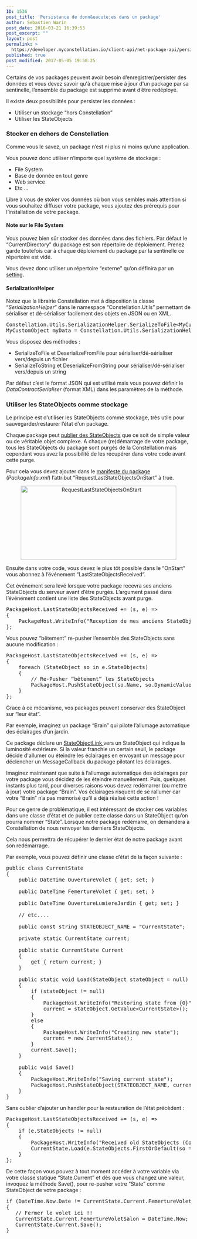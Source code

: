 ```yaml
---
ID: 1536
post_title: 'Persistance de donn&eacute;es dans un package'
author: Sebastien Warin
post_date: 2016-03-21 16:39:53
post_excerpt: ""
layout: post
permalink: >
  https://developer.myconstellation.io/client-api/net-package-api/persistance-de-donnes-dans-un-package/
published: true
post_modified: 2017-05-05 19:50:25
---
```

Certains de vos packages peuvent avoir besoin d’enregistrer/persister des données et vous devez savoir qu'à chaque mise à jour d'un package par sa sentinelle, l’ensemble du package est supprimé avant d’être redéployé.

Il existe deux possibilités pour persister les données :

<ul>
    <li>Utiliser un stockage “hors Constellation”</li>
    <li>Utiliser les StateObjects</li>
</ul>

<h3>Stocker en dehors de Constellation</h3>

Comme vous le savez, un package n’est ni plus ni moins qu’une application.

Vous pouvez donc utiliser n’importe quel système de stockage :

<ul>
    <li>File System</li>
    <li>Base de donnée en tout genre</li>
    <li>Web service</li>
    <li>Etc …</li>
</ul>

Libre à vous de stoker vos données où bon vous sembles mais attention si vous souhaitez diffuser votre package, vous ajoutez des prérequis pour l’installation de votre package.

<h4>Note sur le File System</h4>

Vous pouvez bien sûr stocker des données dans des fichiers. Par défaut le “CurrentDirectory” du package est son répertoire de déploiement. Prenez garde toutefois car à chaque déploiement du package par la sentinelle ce répertoire est vidé.

Vous devez donc utiliser un répertoire “externe” qu’on définira par un <a href="/client-api/net-package-api/settings/">setting</a>.

<h4>SerializationHelper</h4>

Notez que la librairie Constellation met à disposition la classe “<em>SerializationHelper</em>” dans le namespace “Constellation.Utils” permettant de sérialiser et dé-sérialiser facilement des objets en JSON ou en XML.

<pre class="lang:C# decode:true">Constellation.Utils.SerializationHelper.SerializeToFile&lt;MyCustomObject&gt;(new MyCustomObject() { Number = 42, String = "Demo" }, PackageHost.GetSettingValue("MyData.json"));
MyCustomObject myData = Constellation.Utils.SerializationHelper.DeserializeFromFile&lt;MyCustomObject&gt;(PackageHost.GetSettingValue("MyData.json"));</pre>

Vous disposez des méthodes :

<ul>
    <li>SerializeToFile et DeserializeFromFile pour sérialiser/dé-sérialiser vers/depuis un fichier</li>
    <li>SerializeToString et DeserializeFromString pour sérialiser/dé-sérialiser vers/depuis un string</li>
</ul>

Par défaut c’est le format JSON qui est utilisé mais vous pouvez définir le <em>DataContractSerialiser</em> (format XML) dans les paramètres de la méthode.

<h3>Utiliser les StateObjects comme stockage</h3>

Le principe est d’utiliser les StateObjects comme stockage, très utile pour sauvegarder/restaurer l’état d’un package.

Chaque package peut <a href="/client-api/net-package-api/stateobjects/">publier des StateObjects</a> que ce soit de simple valeur ou de véritable objet complexe. A chaque (re)démarrage de votre package, tous les StateObjects du package sont purgés de la Constellation mais cependant vous avez la possibilité de les récupérer dans votre code avant cette purge.

Pour cela vous devez ajouter dans le <a href="/concepts/package-manifest/">manifeste du package</a> (<em>PackageInfo.xml</em>) l’attribut “RequestLastStateObjectsOnStart” à true.

<p align="center"><a href="https://developer.myconstellation.io/wp-content/uploads/2016/03/image-150.png"><img style="background-image: none; padding-top: 0px; padding-left: 0px; display: inline; padding-right: 0px; border-width: 0px;" title="RequestLastStateObjectsOnStart" src="https://developer.myconstellation.io/wp-content/uploads/2016/03/image_thumb-127.png" alt="RequestLastStateObjectsOnStart" width="424" height="202" border="0" /></a></p>

<p align="left">Ensuite dans votre code, vous devez le plus tôt possible dans le “OnStart” vous abonnez à l’événement “LastStateObjectsReceived“.</p>

<p align="left">Cet événement sera levé lorsque votre package recevra ses anciens StateObjects du serveur avant d’être purgés. L’argument passé dans l’événement contient une liste des StateObjects avant purge.</p>

<pre class="lang:C# decode:true">PackageHost.LastStateObjectsReceived += (s, e) =&gt;
{
    PackageHost.WriteInfo("Reception de mes anciens StateObjects au nombre de {0}", e.StateObjects.Count);
};</pre>

Vous pouvez “bêtement” re-pusher l’ensemble des StateObjects sans aucune modification :

<pre class="lang:C# decode:true">PackageHost.LastStateObjectsReceived += (s, e) =&gt;
{
    foreach (StateObject so in e.StateObjects)
    {
        // Re-Pusher “bêtement” les StateObjects
        PackageHost.PushStateObject(so.Name, so.DynamicValue, so.Type, so.Metadatas, so.Lifetime);
    }
};</pre>

Grace à ce mécanisme, vos packages peuvent conserver des StateObject sur “leur état”.

Par exemple, imaginez un package “Brain” qui pilote l’allumage automatique des éclairages d’un jardin.

Ce package déclare un <a href="/client-api/net-package-api/consommer-des-stateobjects/">StateObjectLink </a>vers un StateObject qui indique la luminosité extérieure. Si la valeur franchie un certain seuil, le package décide d'allumer ou éteindre les éclairages en envoyant un message pour déclencher un MessageCallback du package pilotant les éclairages.

Imaginez maintenant que suite à l’allumage automatique des éclairages par votre package vous décidez de les éteindre manuellement. Puis, quelques instants plus tard, pour diverses raisons vous devez redémarrer (ou mettre à jour) votre package “Brain”. Vos éclairages risquent de se rallumer car votre “Brain” n’a pas mémorisé qu’il a déjà réalisé cette action !

Pour ce genre de problématique, il est intéressant de stocker ces variables dans une classe d’état et de publier cette classe dans un StateObject qu’on pourra nommer “State”. Lorsque notre package redémarre, on demandera à Constellation de nous renvoyer les derniers StateObjects.

Cela nous permettra de récupérer le dernier état de notre package avant son redémarrage.

Par exemple, vous pouvez définir une classe d’état de la façon suivante :

<pre class="lang:C# decode:true">public class CurrentState
{
    public DateTime OuvertureVolet { get; set; }

    public DateTime FemertureVolet { get; set; }

    public DateTime OuvertureLumiereJardin { get; set; } 

    // etc....

    public const string STATEOBJECT_NAME = "CurrentState";

    private static CurrentState current;

    public static CurrentState Current
    {
        get { return current; }
    }

    public static void Load(StateObject stateObject = null)
    {
        if (stateObject != null)
        {
            PackageHost.WriteInfo("Restoring state from {0}", stateObject.LastUpdate);
            current = stateObject.GetValue&lt;CurrentState&gt;();
        }
        else
        {
            PackageHost.WriteInfo("Creating new state");
            current = new CurrentState();
        }
        current.Save();
    }

    public void Save()
    {
        PackageHost.WriteInfo("Saving current state");
        PackageHost.PushStateObject(STATEOBJECT_NAME, current);
    }
}</pre>

Sans oublier d’ajouter un handler pour la restauration de l’état précèdent :

<pre class="lang:C# decode:true">PackageHost.LastStateObjectsReceived += (s, e) =&gt;
{
    if (e.StateObjects != null)
    {
        PackageHost.WriteInfo("Received old StateObjects (Count:{0})", e.StateObjects.Count);
        CurrentState.Load(e.StateObjects.FirstOrDefault(so =&gt; so.Name == CurrentState.STATEOBJECT_NAME));
    }
};
</pre>

De cette façon vous pouvez à tout moment accéder à votre variable via votre classe statique “State.Current” et dès que vous changez une valeur, invoquez la méthode Save(), pour re-pusher votre “State” comme StateObject de votre package :

<pre class="lang:C# decode:true">if (DateTime.Now.Date != CurrentState.Current.FemertureVoletSalon.Date &amp;&amp; ** Luminosite &lt; seuil ****)
{
   // Fermer le volet ici !!
   CurrentState.Current.FemertureVoletSalon = DateTime.Now;
   CurrentState.Current.Save();
}
</pre>